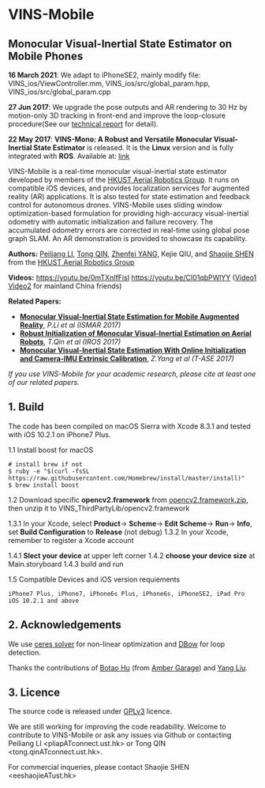 # VINS-Mobile
## Monocular Visual-Inertial State Estimator on Mobile Phones

**16 March 2021**: We adapt to iPhoneSE2, mainly modify file: VINS_ios/ViewController.mm, VINS_ios/src/global_param.hpp, VINS_ios/src/global_param.cpp

**27 Jun 2017**: We upgrade the pose outputs and AR rendering to 30 Hz by motion-only 3D tracking in front-end and improve the loop-closure procedure(See our [technical report](https://github.com/HKUST-Aerial-Robotics/VINS-Mono/blob/master/support_files/paper/tro_technical_report.pdf) for detail).

**22 May 2017**:  **VINS-Mono: A Robust and Versatile Monocular Visual-Inertial State Estimator** is released. It is the **Linux** version and is fully integrated with **ROS**. Available at: [link](https://github.com/HKUST-Aerial-Robotics/VINS-Mono)


VINS-Mobile is a real-time monocular visual-inertial state estimator developed by members of the [HKUST Aerial Robotics Group](http://uav.ust.hk/). It runs on compatible iOS devices, and provides localization services for augmented reality (AR) applications. It is also tested for state estimation and feedback control for autonomous drones. VINS-Mobile uses sliding window optimization-based formulation for providing high-accuracy visual-inertial odometry with automatic initialization and failure recovery. The accumulated odometry errors are corrected in real-time using global pose graph SLAM. An AR demonstration is provided to showcase its capability.

**Authors:** [Peiliang LI](https://peiliangli.github.io/), [Tong QIN](http://www.qintonguav.com), [Zhenfei YANG](https://github.com/dvorak0), Kejie QIU, and [Shaojie SHEN](http://www.ece.ust.hk/ece.php/profile/facultydetail/eeshaojie) from the [HKUST Aerial Robotics Group](http://uav.ust.hk/)

**Videos:** https://youtu.be/0mTXnIfFisI https://youtu.be/CI01qbPWlYY ([Video1](http://www.bilibili.com/video/av10813373/) [Video2](http://www.bilibili.com/video/av10813030/) for mainland China friends)

**Related Papers:**
* [**Monocular Visual-Inertial State Estimation for Mobile Augmented Reality**](https://github.com/PeiliangLi/peiliangli.github.io/blob/master/docs/ismar2017li.pdf), *P.Li et al (ISMAR 2017)*
* [**Robust Initialization of Monocular Visual-Inertial Estimation on Aerial Robots**](http://www.ece.ust.hk/~eeshaojie/iros2017tong.pdf), *T.Qin et al (IROS 2017)*
* [**Monocular Visual-Inertial State Estimation With Online Initialization and Camera-IMU Extrinsic Calibration**](http://ieeexplore.ieee.org/document/7463059/), *Z.Yang et al (T-ASE 2017)*

*If you use VINS-Mobile for your academic research, please cite at least one of our related papers.*

## 1. Build

The code has been compiled on macOS Sierra with Xcode 8.3.1 and tested with iOS 10.2.1 on iPhone7 Plus.

1.1 Install boost for macOS
```
# install brew if not
$ ruby -e "$(curl -fsSL https://raw.githubusercontent.com/Homebrew/install/master/install)"
$ brew install boost
```

1.2 Download specific **opencv2.framework** from [opencv2.framework.zip](http://uav.ust.hk/storage/opencv2.framework.zip), then unzip it to VINS_ThirdPartyLib/opencv2.framework

1.3.1 In your Xcode, select **Product**-> **Scheme**-> **Edit Scheme**-> **Run**-> **Info**, set **Build Configuration** to **Release** (not debug)
1.3.2 In your Xcode, remember to register a Xcode account 

1.4.1 **Slect your device** at upper left corner
1.4.2 **choose your device size** at Main.storyboard
1.4.3 build and run

1.5 Compatible Devices and iOS version requiements

	iPhone7 Plus, iPhone7, iPhone6s Plus, iPhone6s, iPhoneSE2, iPad Pro
	iOS 10.2.1 and above

## 2. Acknowledgements

We use [ceres solver](http://ceres-solver.org/) for non-linear optimization and [DBow](https://github.com/dorian3d/DBoW2) for loop detection.

Thanks the contributions of [Botao Hu](http://amber.botao.hu/) (from [Amber Garage](https://ambergarage.com/)) and [Yang Liu](https://github.com/wandermyz).

## 3. Licence

The source code is released under [GPLv3](http://www.gnu.org/licenses/) licence.

We are still working for improving the code readability. Welcome to contribute to VINS-Mobile or ask any issues via Github or contacting Peiliang LI <pliapATconnect.ust.hk> or Tong QIN <tong.qinATconnect.ust.hk>.

For commercial inqueries, please contact Shaojie SHEN <eeshaojieATust.hk>
